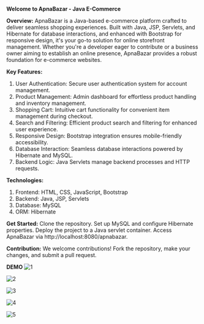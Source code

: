 **Welcome to ApnaBazar - Java E-Commerce**

**Overview:**
ApnaBazar is a Java-based e-commerce platform crafted to deliver seamless shopping experiences. Built with Java, JSP, Servlets, and Hibernate for database interactions, and enhanced with Bootstrap for responsive design, it's your go-to solution for online storefront management. Whether you're a developer eager to contribute or a business owner aiming to establish an online presence, ApnaBazar provides a robust foundation for e-commerce websites.

**Key Features:**
1. User Authentication: Secure user authentication system for account management.
2. Product Management: Admin dashboard for effortless product handling and inventory management.
3. Shopping Cart: Intuitive cart functionality for convenient item management during checkout.
4. Search and Filtering: Efficient product search and filtering for enhanced user experience.
5. Responsive Design: Bootstrap integration ensures mobile-friendly accessibility.
6. Database Interaction: Seamless database interactions powered by Hibernate and MySQL.
7. Backend Logic: Java Servlets manage backend processes and HTTP requests.

**Technologies:**
1. Frontend: HTML, CSS, JavaScript, Bootstrap
2. Backend: Java, JSP, Servlets
3. Database: MySQL
4. ORM: Hibernate

**Get Started:**
Clone the repository.
Set up MySQL and configure Hibernate properties.
Deploy the project to a Java servlet container.
Access ApnaBazar via http://localhost:8080/apnabazar.

**Contribution:**
We welcome contributions! Fork the repository, make your changes, and submit a pull request.



**DEMO**
![1](https://github.com/rohit-kotiyal/E-Comm-ApnaBazar-/assets/168202438/f7e06017-f394-4cc9-b405-086728fdda50)

![2](https://github.com/rohit-kotiyal/E-Comm-ApnaBazar-/assets/168202438/67083f53-e99f-4525-83db-de48b49a847a)

![3](https://github.com/rohit-kotiyal/E-Comm-ApnaBazar-/assets/168202438/f40c36ea-1e76-4207-a042-cd98a88dd144)

![4](https://github.com/rohit-kotiyal/E-Comm-ApnaBazar-/assets/168202438/2c9bfee2-7f64-4c48-8907-403b4c5f89dd)

![5](https://github.com/rohit-kotiyal/E-Comm-ApnaBazar-/assets/168202438/e017a2b6-5a5a-4ca5-8fc7-9c8139e12185)

